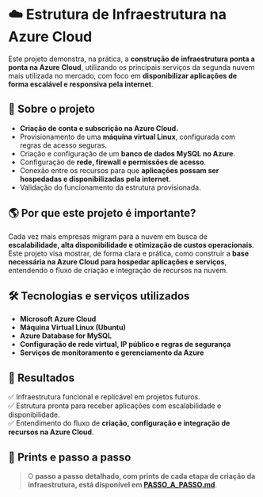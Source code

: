 # ☁️ Estrutura de Infraestrutura na Azure Cloud

Este projeto demonstra, na prática, a **construção de infraestrutura ponta a ponta na Azure Cloud**, utilizando os principais serviços da segunda nuvem mais utilizada no mercado, com foco em **disponibilizar aplicações de forma escalável e responsiva pela internet**.

## 🚀 Sobre o projeto

- **Criação de conta e subscrição na Azure Cloud.**
- Provisionamento de uma **máquina virtual Linux**, configurada com regras de acesso seguras.
- Criação e configuração de um **banco de dados MySQL no Azure**.
- Configuração de **rede, firewall e permissões de acesso**.
- Conexão entre os recursos para que **aplicações possam ser hospedadas e disponibilizadas pela internet**.
- Validação do funcionamento da estrutura provisionada.

## 🌎 Por que este projeto é importante?

Cada vez mais empresas migram para a nuvem em busca de **escalabilidade, alta disponibilidade e otimização de custos operacionais**. Este projeto visa mostrar, de forma clara e prática, como construir a **base necessária na Azure Cloud para hospedar aplicações e serviços**, entendendo o fluxo de criação e integração de recursos na nuvem.

## 🛠️ Tecnologias e serviços utilizados

- **Microsoft Azure Cloud**
- **Máquina Virtual Linux (Ubuntu)**
- **Azure Database for MySQL**
- **Configuração de rede virtual, IP público e regras de segurança**
- **Serviços de monitoramento e gerenciamento da Azure**

## 🎯 Resultados

✅ Infraestrutura funcional e replicável em projetos futuros.  
✅ Estrutura pronta para receber aplicações com escalabilidade e disponibilidade.  
✅ Entendimento do fluxo de **criação, configuração e integração de recursos na Azure Cloud**.

## 📸 Prints e passo a passo

> O **passo a passo detalhado, com prints de cada etapa de criação da infraestrutura, está disponível em [PASSO_A_PASSO.md](PASSO_A_PASSO.md)**.

